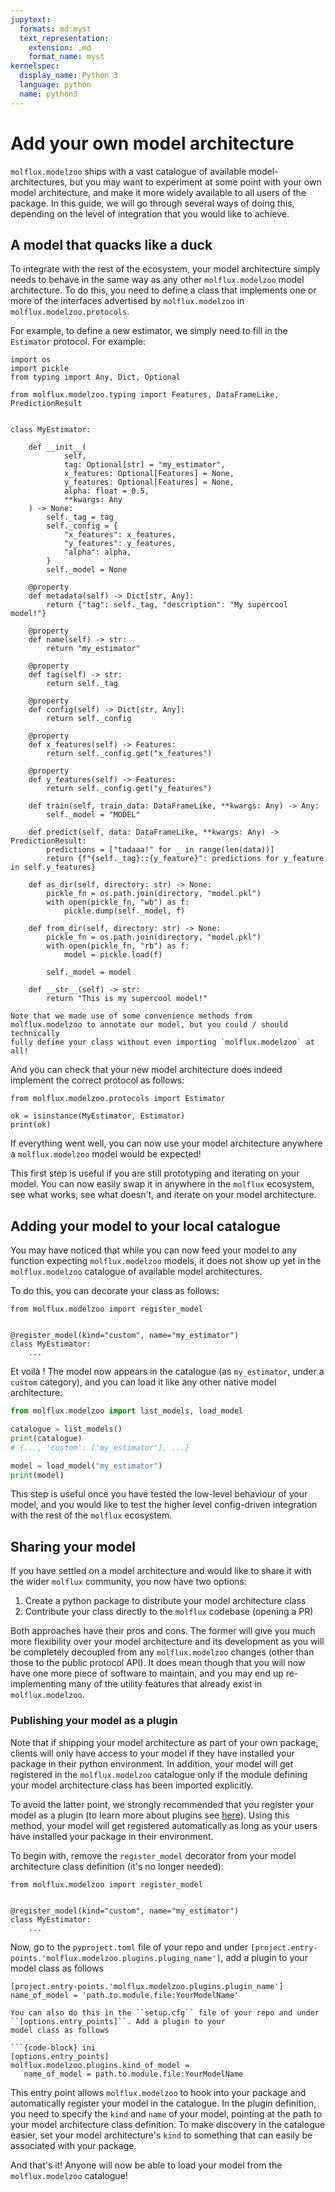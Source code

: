 ```yaml
---
jupytext:
  formats: md:myst
  text_representation:
    extension: .md
    format_name: myst
kernelspec:
  display_name: Python 3
  language: python
  name: python3
---
```


# Add your own model architecture

``molflux.modelzoo`` ships with a vast catalogue of available model-architectures, but you may want to experiment
at some point with your own model architecture, and make it more widely available to all users of
the package. In this guide, we will go through several ways of doing this, depending on the level of integration that
you would like to achieve.


## A model that quacks like a duck

To integrate with the rest of the ecosystem, your model architecture simply needs to behave in the same way as any
other `molflux.modelzoo` model architecture. To do this, you need to define a class that implements one or more of the
interfaces advertised by `molflux.modelzoo` in `molflux.modelzoo.protocols`.

For example, to define a new estimator, we simply need to fill in the `Estimator` protocol. For example:

```{code-cell} ipython3
import os
import pickle
from typing import Any, Dict, Optional

from molflux.modelzoo.typing import Features, DataFrameLike, PredictionResult


class MyEstimator:

    def __init__(
            self,
            tag: Optional[str] = "my_estimator",
            x_features: Optional[Features] = None,
            y_features: Optional[Features] = None,
            alpha: float = 0.5,
            **kwargs: Any
    ) -> None:
        self._tag = tag
        self._config = {
            "x_features": x_features,
            "y_features": y_features,
            "alpha": alpha,
        }
        self._model = None

    @property
    def metadata(self) -> Dict[str, Any]:
        return {"tag": self._tag, "description": "My supercool model!"}

    @property
    def name(self) -> str:
        return "my_estimator"

    @property
    def tag(self) -> str:
        return self._tag

    @property
    def config(self) -> Dict[str, Any]:
        return self._config

    @property
    def x_features(self) -> Features:
        return self._config.get("x_features")

    @property
    def y_features(self) -> Features:
        return self._config.get("y_features")

    def train(self, train_data: DataFrameLike, **kwargs: Any) -> Any:
        self._model = "MODEL"

    def predict(self, data: DataFrameLike, **kwargs: Any) -> PredictionResult:
        predictions = ["tadaaa!" for _ in range(len(data))]
        return {f"{self._tag}::{y_feature}": predictions for y_feature in self.y_features}

    def as_dir(self, directory: str) -> None:
        pickle_fn = os.path.join(directory, "model.pkl")
        with open(pickle_fn, "wb") as f:
            pickle.dump(self._model, f)

    def from_dir(self, directory: str) -> None:
        pickle_fn = os.path.join(directory, "model.pkl")
        with open(pickle_fn, "rb") as f:
            model = pickle.load(f)

        self._model = model

    def __str__(self) -> str:
        return "This is my supercool model!"
```

```{note}
Note that we made use of some convenience methods from molflux.modelzoo to annotate our model, but you could / should technically
fully define your class without even importing `molflux.modelzoo` at all!
```

And you can check that your new model architecture does indeed implement the correct protocol as follows:
```{code-cell} ipython3
from molflux.modelzoo.protocols import Estimator

ok = isinstance(MyEstimator, Estimator)
print(ok)
```

If everything went well, you can now use your model architecture anywhere a `molflux.modelzoo` model would be expected!

This first step is useful if you are still prototyping and iterating on your model. You can now easily swap it in
anywhere in the ``molflux`` ecosystem, see what works, see what doesn't, and iterate on your model architecture.

## Adding your model to your local catalogue

You may have noticed that while you can now feed your model to any function expecting `molflux.modelzoo` models, it does not
show up yet in the `molflux.modelzoo` catalogue of available model architectures.

To do this, you can decorate your class as follows:

```{code-block} python
from molflux.modelzoo import register_model


@register_model(kind="custom", name="my_estimator")
class MyEstimator:
    ...
```

Et voilà ! The model now appears in the catalogue (as `my_estimator`, under a `custom` category), and you can load it
like any other native model architecture:

```python
from molflux.modelzoo import list_models, load_model

catalogue = list_models()
print(catalogue)
# {..., 'custom': ['my_estimator'], ...}

model = load_model("my_estimator")
print(model)
```

This step is useful once you have tested the low-level behaviour of your model, and you would like to test the
higher level config-driven integration with the rest of the ``molflux`` ecosystem.

## Sharing your model

If you have settled on a model architecture and would like to share it with the wider `molflux` community, you now
have two options:

1. Create a python package to distribute your model architecture class
2. Contribute your class directly to the `molflux` codebase (opening a PR)

Both approaches have their pros and cons. The former will give you much more flexibility over your
model architecture and its development as you will be completely decoupled from any `molflux.modelzoo` changes (other than
those to the public protocol API). It does mean though that you will now have one more piece of software to maintain,
and you may end up re-implementing many of the utility features that already exist in `molflux.modelzoo`.

### Publishing your model as a plugin

Note that if shipping your model architecture as part of your own package, clients will only have access to your model
if they have installed your package in their python environment. In addition, your model will get registered in the
``molflux.modelzoo`` catalogue only if the module defining your model architecture class has been imported explicitly.

To avoid the latter point, we strongly recommended that you register your model as a plugin (to learn more about plugins see
[here](https://packaging.python.org/en/latest/guides/creating-and-discovering-plugins/)). Using this method, your model
will get registered automatically as long as your users have installed your package in their environment.

To begin with, remove the ``register_model`` decorator from your model architecture class definition
(it's no longer needed):

```{code-block} python
from molflux.modelzoo import register_model


@register_model(kind="custom", name="my_estimator")
class MyEstimator:
    ...
```


Now, go to the ``pyproject.toml`` file of your repo and under ``[project.entry-points.'molflux.modelzoo.plugins.pluging_name']``,
add a plugin to your model class as follows

```{code-block} ini
[project.entry-points.'molflux.modelzoo.plugins.plugin_name']
name_of_model = 'path.to.module.file:YourModelName'
```

```{note}
You can also do this in the ``setup.cfg`` file of your repo and under ``[options.entry_points]``. Add a plugin to your
model class as follows

```{code-block} ini
[options.entry_points]
molflux.modelzoo.plugins.kind_of_model =
   name_of_model = path.to.module.file:YourModelName
```

This entry point allows ``molflux.modelzoo`` to hook into your package and automatically register your model in the catalogue.
In the plugin definition, you need to specify the `kind` and `name` of your model, pointing at the path to your
model architecture class definition. To make discovery in the catalogue easier, set your model architecture's `kind` to
something that can easily be associated with your package.

And that's it! Anyone will now be able to load your model from the `molflux.modelzoo` catalogue!
